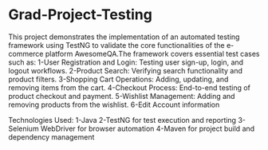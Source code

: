 ﻿# Grad-Project-Testing
This project demonstrates the implementation of an automated testing framework using TestNG to validate the core functionalities of the e-commerce platform AwesomeQA.The framework covers essential test cases such as: 1-User Registration and Login: Testing user sign-up, login, and logout workflows. 2-Product Search: Verifying search functionality and product filters. 3-Shopping Cart Operations: Adding, updating, and removing items from the cart. 4-Checkout Process: End-to-end testing of product checkout and payment. 5-Wishlist Management: Adding and removing products from the wishlist. 6-Edit Account information

Technologies Used: 1-Java 2-TestNG for test execution and reporting 3-Selenium WebDriver for browser automation 4-Maven for project build and dependency management
